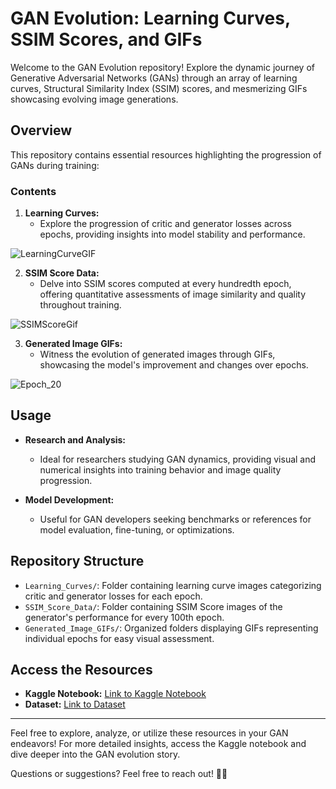 # GAN Evolution: Learning Curves, SSIM Scores, and GIFs

Welcome to the GAN Evolution repository! Explore the dynamic journey of Generative Adversarial Networks (GANs) through an array of learning curves, Structural Similarity Index (SSIM) scores, and mesmerizing GIFs showcasing evolving image generations.

## Overview

This repository contains essential resources highlighting the progression of GANs during training:

### Contents

1. **Learning Curves:**
   - Explore the progression of critic and generator losses across epochs, providing insights into model stability and performance.

![LearningCurveGIF](https://github.com/DeepNets-US/WGAN-PyTorch/assets/118154709/79e1a79c-0ee1-46a7-9916-e2a46f22a69c)

2. **SSIM Score Data:**
   - Delve into SSIM scores computed at every hundredth epoch, offering quantitative assessments of image similarity and quality throughout training.

![SSIMScoreGif](https://github.com/DeepNets-US/WGAN-PyTorch/assets/118154709/bc79effe-9b06-4054-8458-1bf4b22a7dd4)

3. **Generated Image GIFs:**
   - Witness the evolution of generated images through GIFs, showcasing the model's improvement and changes over epochs.

![Epoch_20](https://github.com/DeepNets-US/WGAN-PyTorch/assets/118154709/af400743-dc94-4c91-8630-69cbf6ffcf1c)

## Usage

- **Research and Analysis:**
  - Ideal for researchers studying GAN dynamics, providing visual and numerical insights into training behavior and image quality progression.

- **Model Development:**
  - Useful for GAN developers seeking benchmarks or references for model evaluation, fine-tuning, or optimizations.

## Repository Structure

- `Learning_Curves/`: Folder containing learning curve images categorizing critic and generator losses for each epoch.
- `SSIM_Score_Data/`: Folder containing SSIM Score images of the generator's performance for every 100th epoch.
- `Generated_Image_GIFs/`: Organized folders displaying GIFs representing individual epochs for easy visual assessment.

## Access the Resources

- **Kaggle Notebook:** [Link to Kaggle Notebook](https://www.kaggle.com/code/utkarshsaxenadn/wgan-mnist-pytorch/)
- **Dataset:** [Link to Dataset](https://www.kaggle.com/datasets/utkarshsaxenadn/wgan-training-insights-generations-gifs/)

---

Feel free to explore, analyze, or utilize these resources in your GAN endeavors! For more detailed insights, access the Kaggle notebook and dive deeper into the GAN evolution story.

Questions or suggestions? Feel free to reach out! 🚀✨
